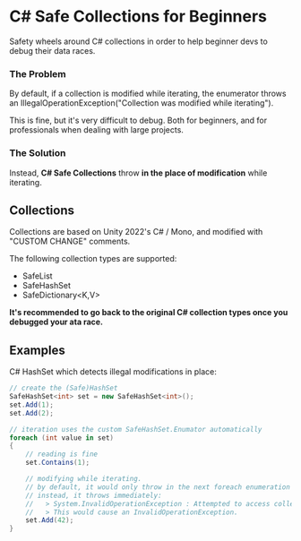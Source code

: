 # C# Safe Collections for Beginners
Safety wheels around C# collections in order to help beginner devs to debug their data races.

### The Problem
By default, if a collection is modified while iterating, the enumerator throws an IllegalOperationException("Collection was modified while iterating").

This is fine, but it's very difficult to debug. Both for beginners, and for professionals when dealing with large projects.

### The Solution
Instead, **C# Safe Collections** throw **in the place of modification** while iterating.

## Collections
Collections are based on Unity 2022's C# / Mono, and modified with "CUSTOM CHANGE" comments.

The following collection types are supported:

- SafeList<T>
- SafeHashSet<T>
- SafeDictionary<K,V>

**It's recommended to go back to the original C# collection types once you debugged your ata race.**

## Examples
C# HashSet which detects illegal modifications in place:
```cs
// create the (Safe)HashSet
SafeHashSet<int> set = new SafeHashSet<int>();
set.Add(1);
set.Add(2);

// iteration uses the custom SafeHashSet.Enumator automatically
foreach (int value in set)
{
    // reading is fine
    set.Contains(1); 

    // modifying while iterating.
    // by default, it would only throw in the next foreach enumeration step.
    // instead, it throws immediately:
    //   > System.InvalidOperationException : Attempted to access collection while it's being enumerated elsewhere.
    //   > This would cause an InvalidOperationException.
    set.Add(42);
}
```
